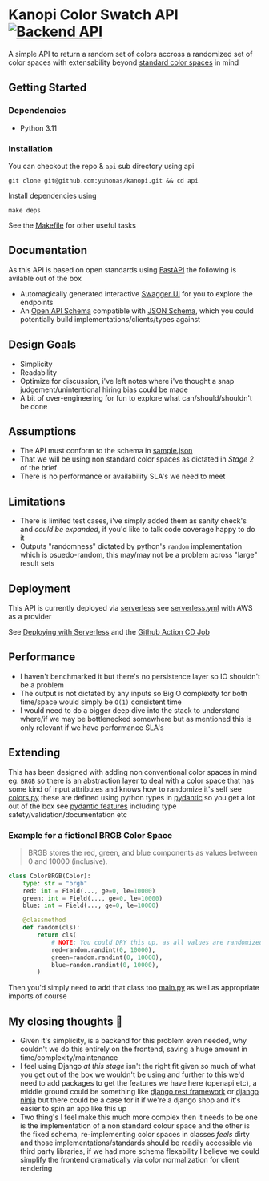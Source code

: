 # Kanopi Color Swatch API [![Backend API](https://github.com/yuhonas/kanopi/actions/workflows/backend-api.yml/badge.svg)](https://github.com/yuhonas/kanopi/actions/workflows/backend-api.yml)


A simple API to return a random set of colors accross a randomized set of color spaces with extensability beyond [standard color spaces](https://en.wikipedia.org/wiki/List_of_color_spaces_and_their_uses) in mind

## Getting Started

### Dependencies
* Python 3.11

### Installation

You can checkout the repo & `api` sub directory using api

```
git clone git@github.com:yuhonas/kanopi.git && cd api
```

Install dependencies using

```
make deps
```

See the [Makefile](./Makefile) for other useful tasks

## Documentation

As this API is based on open standards using [FastAPI](https://fastapi.tiangolo.com/) the following is avilable out of the box

* Automagically generated interactive [Swagger UI](https://j8adom76wl.execute-api.ap-southeast-2.amazonaws.com/docs) for you to explore the endpoints
* An [Open API Schema](https://j8adom76wl.execute-api.ap-southeast-2.amazonaws.com/openapi.json) compatible with [JSON Schema](https://json-schema.org/), which you could potentially build implementations/clients/types against

## Design Goals

* Simplicity
* Readability
* Optimize for discussion, i've left notes where i've thought a snap judgement/unintentional hiring bias could be made
* A bit of over-engineering for fun to explore what can/should/shouldn't be done

## Assumptions

* The API must conform to the schema in [sample.json](../public/sample.json)
* That we will be using non standard color spaces as dictated in _Stage 2_ of the brief
* There is no performance or availability SLA's we need to meet

## Limitations

* There is limited test cases, i've simply added them as sanity check's and _could be expanded_, if you'd like to talk code coverage happy to do it
* Outputs "randomness" dictated by python's `random` implementation which is psuedo-random, this may/may not be a problem across "large" result sets

## Deployment

This API is currently deployed via [serverless](https://github.com/serverless/serverless) see [serverless.yml](serverless.yml) with AWS as a provider

See [Deploying with Serverless](https://www.serverless.com/framework/docs/providers/aws/guide/deploying) and the [Github Action CD Job](../.github/workflows/backend-api.yml)


## Performance

* I haven't benchmarked it but there's no persistence layer so IO shouldn't be a problem
* The output is not dictated by any inputs so Big O complexity for both time/space would simply be `O(1)` consistent time
* I would need to do a bigger deep dive into the stack to understand where/if we may be bottlenecked somewhere but as mentioned this is only relevant if we have performance SLA's

## Extending

This has been designed with adding non conventional color spaces in mind eg. `BRGB` so there is an abstraction layer to deal with a color space that has some kind of input attributes and knows how to randomize it's self see [colors.py](./app/colors.py) these are defined using python types in [pydantic](https://docs.pydantic.dev/latest/) so you get a lot out of the box see [pydantic features](https://fastapi.tiangolo.com/features/#pydantic-features) including type safety/validation/documentation etc

### Example for a fictional BRGB Color Space

> BRGB stores the red, green, and blue components as values between 0 and 10000 (inclusive).

```python
class ColorBRGB(Color):
    type: str = "brgb"
    red: int = Field(..., ge=0, le=10000)
    green: int = Field(..., ge=0, le=10000)
    blue: int = Field(..., ge=0, le=10000)

    @classmethod
    def random(cls):
        return cls(
            # NOTE: You could DRY this up, as all values are randomized 0-1000
            red=random.randint(0, 10000),
            green=random.randint(0, 10000),
            blue=random.randint(0, 10000),
        )
```

Then you'd simply need to add that class too [main.py](./app/main.py#L12) as well as appropriate imports of course

## My closing thoughts 🤔

* Given it's simplicity, is a backend for this problem even needed, why couldn't we do this entirely on the frontend, saving a huge amount in time/complexity/maintenance
* I feel using Django _at this stage_ isn't the right fit given so much of what you get [out of the box](https://docs.djangoproject.com/en/5.0/ref/) we wouldn't be using and further to this we'd need to add packages to get the features we have here (openapi etc), a middle ground could be something like [django rest framework](https://github.com/encode/django-rest-framework/tree/master) or [django ninja](https://django-ninja.dev/) but there could be a case for it if we're a django shop and it's easier to spin an app like this up
* Two thing's I feel make this much more complex then it needs to be one is the implementation of a non standard colour space and the other is the fixed schema, re-implementing color spaces in classes _feels_ dirty and those implementations/standards should be readily accessible via third party libraries, if we had more schema flexability I believe we could simplify the frontend dramatically via color normalization for client rendering
